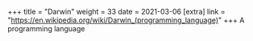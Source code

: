 +++
title = "Darwin"
weight = 33
date = 2021-03-06
[extra]
link = "https://en.wikipedia.org/wiki/Darwin_(programming_language)"
+++
A programming language

